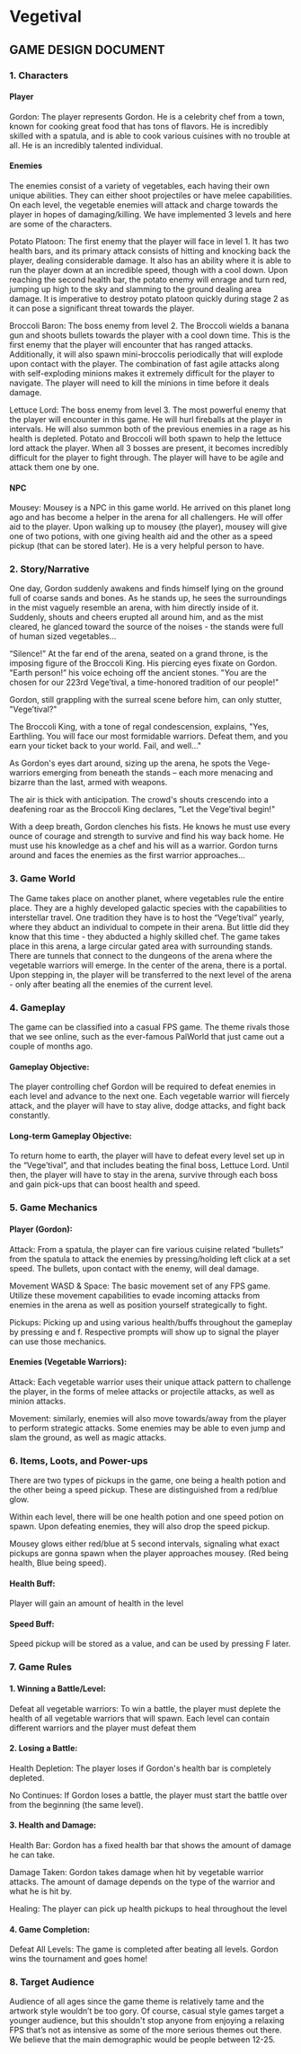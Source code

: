# Vegetival

## GAME DESIGN DOCUMENT

### 1. Characters
#### Player

Gordon: The player represents Gordon. He is a celebrity chef from a town, known for cooking great food that has tons of flavors. He is incredibly skilled with a spatula, and is able to cook various cuisines with no trouble at all. He is an incredibly talented individual.

#### Enemies

The enemies consist of a variety of vegetables, each having their own unique abilities. They can either shoot projectiles or have melee capabilities. On each level, the vegetable enemies will attack and charge towards the player in hopes of damaging/killing. We have implemented 3 levels and here are some of the characters.

Potato Platoon: The first enemy that the player will face in level 1. It has two health bars, and its primary attack consists of hitting and knocking back the player, dealing considerable damage. It also has an ability where it is able to run the player down at an incredible speed, though with a cool down. Upon reaching the second health bar, the potato enemy will enrage and turn red, jumping up high to the sky and slamming to the ground dealing area damage. It is imperative to destroy potato platoon quickly during stage 2 as it can pose a significant threat towards the player.

Broccoli Baron: The boss enemy from level 2. The Broccoli wields a banana gun and shoots bullets towards the player with a cool down time. This is the first enemy that the player will encounter that has ranged attacks. Additionally, it will also spawn mini-broccolis periodically that will explode upon contact with the player. The combination of fast agile attacks along with self-exploding minions makes it extremely difficult for the player to navigate. The player will need to kill the minions in time before it deals damage.

Lettuce Lord: The boss enemy from level 3. The most powerful enemy that the player will encounter in this game. He will hurl fireballs at the player in intervals. He will also summon both of the previous enemies in a rage as his health is depleted. Potato and Broccoli will both spawn to help the lettuce lord attack the player. When all 3 bosses are present, it becomes incredibly difficult for the player to fight through. The player will have to be agile and attack them one by one.

#### NPC

Mousey: Mousey is a NPC in this game world. He arrived on this planet long ago and has become a helper in the arena for all challengers. He will offer aid to the player. Upon walking up to mousey (the player), mousey will give one of two potions, with one giving health aid and the other as a speed pickup (that can be stored later). He is a very helpful person to have.

### 2. Story/Narrative

One day, Gordon suddenly awakens and finds himself lying on the ground full of coarse sands and bones. As he stands up, he sees the surroundings in the mist vaguely resemble an arena, with him directly inside of it. Suddenly, shouts and cheers erupted all around him, and as the mist cleared, he glanced toward the source of the noises - the stands were full of human sized vegetables… 

“Silence!” At the far end of the arena, seated on a grand throne, is the imposing figure of the Broccoli King. His piercing eyes fixate on Gordon. "Earth person!” his voice echoing off the ancient stones. "You are the chosen for our 223rd Vege’tival, a time-honored tradition of our people!"

Gordon, still grappling with the surreal scene before him, can only stutter, "Vege’tival?"

The Broccoli King, with a tone of regal condescension, explains, "Yes, Earthling. You will face our most formidable warriors. Defeat them, and you earn your ticket back to your world. Fail, and well..."

As Gordon's eyes dart around, sizing up the arena, he spots the Vege-warriors emerging from beneath the stands – each more menacing and bizarre than the last, armed with weapons.

The air is thick with anticipation. The crowd's shouts crescendo into a deafening roar as the Broccoli King declares, "Let the Vege’tival begin!"

With a deep breath, Gordon clenches his fists. He knows he must use every ounce of courage and strength to survive and find his way back home. He must use his knowledge as a chef and his will as a warrior. Gordon turns around and faces the enemies as the first warrior approaches…

### 3. Game World

The Game takes place on another planet, where vegetables rule the entire place. They are a highly developed galactic species with the capabilities to interstellar travel. One tradition they have is to host the “Vege’tival”  yearly, where they abduct an individual to compete in their arena. But little did they know that this time - they abducted a highly skilled chef. The game takes place in this arena, a large circular gated area with surrounding stands. There are tunnels that connect to the dungeons of the arena where the vegetable warriors will emerge. In the center of the arena, there is a portal. Upon stepping in, the player will be transferred to the next level of the arena - only after beating all the enemies of the current level. 

### 4. Gameplay

The game can be classified into a casual FPS game. The theme rivals those that we see online, such as the ever-famous PalWorld that just came out a couple of months ago. 

#### Gameplay Objective: 

The player controlling chef Gordon will be required to defeat enemies in each level and advance to the next one. Each vegetable warrior will fiercely attack, and the player will have to stay alive, dodge attacks, and fight back constantly. 

#### Long-term Gameplay Objective: 

To return home to earth, the player will have to defeat every level set up in the “Vege’tival”, and that includes beating the final boss, Lettuce Lord. Until then, the player will have to stay in the arena, survive through each boss and gain pick-ups that can boost health and speed.

### 5. Game Mechanics

#### Player (Gordon):

Attack: From a spatula, the player can fire various cuisine related “bullets” from the spatula to attack the enemies by pressing/holding left click at a set speed. The bullets, upon contact with the enemy, will deal damage.  

Movement WASD & Space: The basic movement set of any FPS game. Utilize these movement capabilities to evade incoming attacks from enemies in the arena as well as position yourself strategically to fight.

Pickups: Picking up and using various health/buffs throughout the gameplay by pressing e and f. Respective prompts will show up to signal the player can use those mechanics.

#### Enemies (Vegetable Warriors):

Attack: Each vegetable warrior uses their unique attack pattern to challenge the player, in the forms of melee attacks or projectile attacks, as well as minion attacks.

Movement: similarly, enemies will also move towards/away from the player to perform strategic attacks. Some enemies may be able to even jump and slam the ground, as well as magic attacks.

### 6. Items, Loots, and Power-ups

There are two types of pickups in the game, one being a health potion and the other being a speed pickup. These are distinguished from a red/blue glow.

Within each level, there will be one health potion and one speed potion on spawn. Upon defeating enemies, they will also drop the speed pickup. 

Mousey glows either red/blue at 5 second intervals, signaling what exact pickups are gonna spawn when the player approaches mousey. (Red being health, Blue being speed).

#### Health Buff: 

Player will gain an amount of health in the level

#### Speed Buff: 

Speed pickup will be stored as a value, and can be used by pressing F later.

### 7. Game Rules

#### 1. Winning a Battle/Level:

Defeat all vegetable warriors: To win a battle, the player must deplete the health of all vegetable warriors that will spawn. Each level can contain different warriors and the player must defeat them 

#### 2. Losing a Battle:

Health Depletion: The player loses if Gordon's health bar is completely depleted.

No Continues: If Gordon loses a battle, the player must start the battle over from the beginning (the same level).

#### 3. Health and Damage:

Health Bar: Gordon has a fixed health bar that shows the amount of damage he can take. 

Damage Taken: Gordon takes damage when hit by vegetable warrior attacks. The amount of damage depends on the type of the warrior and what he is hit by.

Healing: The player can pick up health pickups to heal throughout the level

#### 4. Game Completion:

Defeat All Levels: The game is completed after beating all levels. Gordon wins the tournament and goes home!

### 8. Target Audience

Audience of all ages since the game theme is relatively tame and the artwork style wouldn’t be too gory. Of course, casual style games target a younger audience, but this shouldn't stop anyone from enjoying a relaxing FPS that’s not as intensive as some of the more serious themes out there. We believe that the main demographic would be people between 12-25. 
